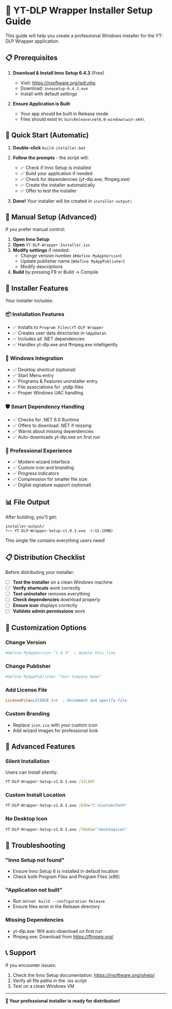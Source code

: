 # 🚀 YT-DLP Wrapper Installer Setup Guide

This guide will help you create a professional Windows installer for the YT-DLP Wrapper application.

## 📋 Prerequisites

1. **Download & Install Inno Setup 6.4.3** (Free)
   - Visit: https://jrsoftware.org/isdl.php
   - Download: `innosetup-6.4.3.exe`
   - Install with default settings

2. **Ensure Application is Built**
   - Your app should be built in Release mode
   - Files should exist in: `bin\Release\net6.0-windows\win-x64\`

## 🎯 Quick Start (Automatic)

1. **Double-click** `build-installer.bat`
2. **Follow the prompts** - the script will:
   - ✅ Check if Inno Setup is installed
   - ✅ Build your application if needed
   - ✅ Check for dependencies (yt-dlp.exe, ffmpeg.exe)
   - ✅ Create the installer automatically
   - ✅ Offer to test the installer

3. **Done!** Your installer will be created in `installer-output\`

## 📁 Manual Setup (Advanced)

If you prefer manual control:

1. **Open Inno Setup**
2. **Open** `YT-DLP-Wrapper-Installer.iss`
3. **Modify settings** if needed:
   - Change version number (`#define MyAppVersion`)
   - Update publisher name (`#define MyAppPublisher`)
   - Modify descriptions
4. **Build** by pressing F9 or Build → Compile

## 🎨 Installer Features

Your installer includes:

### 📦 **Installation Features**
- ✅ Installs to `Program Files\YT-DLP Wrapper`
- ✅ Creates user data directories in `%AppData%`
- ✅ Includes all .NET dependencies
- ✅ Handles yt-dlp.exe and ffmpeg.exe intelligently

### 🔗 **Windows Integration**
- ✅ Desktop shortcut (optional)
- ✅ Start Menu entry
- ✅ Programs & Features uninstaller entry
- ✅ File associations for .ytdlp files
- ✅ Proper Windows UAC handling

### 🛡️ **Smart Dependency Handling**
- ✅ Checks for .NET 6.0 Runtime
- ✅ Offers to download .NET if missing
- ✅ Warns about missing dependencies
- ✅ Auto-downloads yt-dlp.exe on first run

### 💫 **Professional Experience**
- ✅ Modern wizard interface
- ✅ Custom icon and branding
- ✅ Progress indicators
- ✅ Compression for smaller file size
- ✅ Digital signature support (optional)

## 📊 File Output

After building, you'll get:

```
installer-output/
└── YT-DLP-Wrapper-Setup-v1.0.3.exe  (~15-25MB)
```

This single file contains everything users need!

## 📋 Distribution Checklist

Before distributing your installer:

- [ ] **Test the installer** on a clean Windows machine
- [ ] **Verify shortcuts** work correctly
- [ ] **Test uninstaller** removes everything
- [ ] **Check dependencies** download properly
- [ ] **Ensure icon** displays correctly
- [ ] **Validate admin permissions** work

## 🔧 Customization Options

### Change Version
```ini
#define MyAppVersion "1.0.4"  ; Update this line
```

### Change Publisher
```ini
#define MyAppPublisher "Your Company Name"
```

### Add License File
```ini
LicenseFile=LICENSE.txt  ; Uncomment and specify file
```

### Custom Branding
- Replace `icon.ico` with your custom icon
- Add wizard images for professional look

## 🎯 Advanced Features

### Silent Installation
Users can install silently:
```cmd
YT-DLP-Wrapper-Setup-v1.0.3.exe /SILENT
```

### Custom Install Location
```cmd
YT-DLP-Wrapper-Setup-v1.0.3.exe /DIR="C:\Custom\Path"
```

### No Desktop Icon
```cmd
YT-DLP-Wrapper-Setup-v1.0.3.exe /TASKS="!desktopicon"
```

## 🚨 Troubleshooting

### "Inno Setup not found"
- Ensure Inno Setup 6 is installed in default location
- Check both Program Files and Program Files (x86)

### "Application not built"
- Run `dotnet build --configuration Release`
- Ensure files exist in the Release directory

### Missing Dependencies
- yt-dlp.exe: Will auto-download on first run
- ffmpeg.exe: Download from https://ffmpeg.org/

## 📞 Support

If you encounter issues:
1. Check the Inno Setup documentation: https://jrsoftware.org/ishelp/
2. Verify all file paths in the .iss script
3. Test on a clean Windows VM

---

**🎉 Your professional installer is ready for distribution!** 